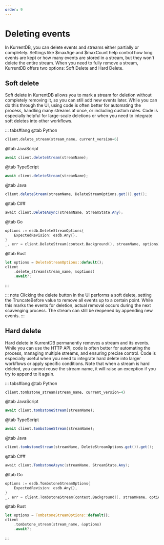 ```yaml
---
order: 9
---
```


# Deleting events

In KurrentDB, you can delete events and streams either partially or completely. Settings like $maxAge and $maxCount help control how long events are kept or how many events are stored in a stream, but they won't delete the entire stream.
When you need to fully remove a stream, KurrentDB offers two options: Soft Delete and Hard Delete.

## Soft delete

Soft delete in KurrentDB allows you to mark a stream for deletion without completely removing it, so you can still add new events later. While you can do this through the UI, using code is often better for automating the process,
handling many streams at once, or including custom rules. Code is especially helpful for large-scale deletions or when you need to integrate soft deletes into other workflows.

::: tabs#lang
@tab Python
```python
client.delete_stream(stream_name, current_version=6)
```
@tab JavaScript
```javascript
await client.deleteStream(streamName);
```
@tab TypeScript
```typescript
await client.deleteStream(streamName);
```
@tab Java
```java
client.deleteStream(streamName, DeleteStreamOptions.get()).get();
```
@tab C##
```csharp
await client.DeleteAsync(streamName, StreamState.Any);
```
@tab Go
```go
options := esdb.DeleteStreamOptions{
    ExpectedRevision: esdb.Any{},
}
_, err = client.DeleteStream(context.Background(), streamName, options)
```
@tab Rust
```rust
let options = DeleteStreamOptions::default();
client
    .delete_stream(stream_name, &options)
    .await?;
```
:::

::: note 
Clicking the delete button in the UI performs a soft delete, 
setting the TruncateBefore value to remove all events up to a certain point. 
While this marks the events for deletion, actual removal occurs during the next scavenging process. 
The stream can still be reopened by appending new events.
:::

## Hard delete

Hard delete in KurrentDB permanently removes a stream and its events. While you can use the HTTP API, code is often better for automating the process, managing multiple streams, and ensuring precise control. Code is especially useful when you need to integrate hard delete into larger workflows or apply specific conditions. Note that when a stream is hard deleted, you cannot reuse the stream name, it will raise an exception if you try to append to it again.

::: tabs#lang
@tab Python
```python
client.tombstone_stream(stream_name, current_version=4)
```
@tab JavaScript
```javascript
await client.tombstoneStream(streamName);
```
@tab TypeScript
```typescript
await client.tombstoneStream(streamName);
```
@tab Java
```java
client.tombstoneStream(streamName, DeleteStreamOptions.get()).get();
```
@tab C##
```csharp
await client.TombstoneAsync(streamName, StreamState.Any);
```
@tab Go
```go
options := esdb.TombstoneStreamOptions{
    ExpectedRevision: esdb.Any{},
}
_, err = client.TombstoneStream(context.Background(), streamName, options)
```
@tab Rust
```rust
let options = TombstoneStreamOptions::default();
client
    .tombstone_stream(stream_name, &options)
    .await?;
```
:::